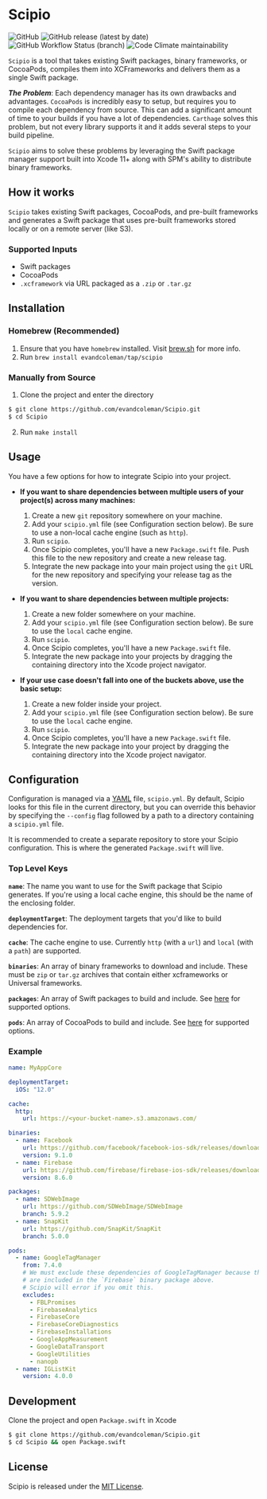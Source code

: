 # Scipio

![GitHub](https://img.shields.io/github/license/evandcoleman/Scipio) ![GitHub release (latest by date)](https://img.shields.io/github/v/release/evandcoleman/Scipio) ![GitHub Workflow Status (branch)](https://img.shields.io/github/workflow/status/evandcoleman/Scipio/test/main) ![Code Climate maintainability](https://img.shields.io/codeclimate/maintainability/evandcoleman/Scipio)

`Scipio` is a tool that takes existing Swift packages, binary frameworks, or CocoaPods, compiles them into XCFrameworks and delivers them as a single Swift package.

**_The Problem_**: Each dependency manager has its own drawbacks and advantages. `CocoaPods` is incredibly easy to setup, but requires you to compile each dependency from source. This can add a significant amount of time to your builds if you have a lot of dependencies. `Carthage` solves this problem, but not every library supports it and it adds several steps to your build pipeline.

`Scipio` aims to solve these problems by leveraging the Swift package manager support built into Xcode 11+ along with SPM's ability to distribute binary frameworks.

## How it works

`Scipio` takes existing Swift packages, CocoaPods, and pre-built frameworks and generates a Swift package that uses pre-built frameworks stored locally or on a remote server (like S3).

### Supported Inputs

- Swift packages
- CocoaPods
- `.xcframework` via URL packaged as a `.zip` or `.tar.gz`

## Installation

### Homebrew (Recommended)

1. Ensure that you have `homebrew` installed. Visit [brew.sh](https://brew.sh) for more info.
2. Run `brew install evandcoleman/tap/scipio`

### Manually from Source

1. Clone the project and enter the directory

  ```bash
  $ git clone https://github.com/evandcoleman/Scipio.git
  $ cd Scipio
  ```

2. Run `make install`

## Usage

You have a few options for how to integrate Scipio into your project.

- **If you want to share dependencies between multiple users of your project(s) across many machines:**
	
	1. Create a new `git` repository somewhere on your machine.
	2. Add your `scipio.yml` file (see Configuration section below). Be sure to use a non-local cache engine (such as `http`).
	3. Run `scipio`.
	4. Once Scipio completes, you'll have a new `Package.swift` file. Push this file to the new repository and create a new release tag.
	5. Integrate the new package into your main project using the `git` URL for the new repository and specifying your release tag as the version.

- **If you want to share dependencies between multiple projects:**

	1. Create a new folder somewhere on your machine.
	2. Add your `scipio.yml` file (see Configuration section below). Be sure to use the `local` cache engine.
	3. Run `scipio`.
	4. Once Scipio completes, you'll have a new `Package.swift` file.
	5. Integrate the new package into your projects by dragging the containing directory into the Xcode project navigator.

- **If your use case doesn't fall into one of the buckets above, use the basic setup:**

	1. Create a new folder inside your project.
	2. Add your `scipio.yml` file (see Configuration section below). Be sure to use the `local` cache engine.
	3. Run `scipio`.
	4. Once Scipio completes, you'll have a new `Package.swift` file.
	5. Integrate the new package into your project by dragging the containing directory into the Xcode project navigator.

## Configuration

Configuration is managed via a [YAML](https://yaml.org) file, `scipio.yml`. By default, Scipio looks for this file in the current directory, but you can override this behavior by specifying the `--config` flag followed by a path to a directory containing a `scipio.yml` file.

It is recommended to create a separate repository to store your Scipio configuration. This is where the generated `Package.swift` will live.

### Top Level Keys

**`name`**: The name you want to use for the Swift package that Scipio generates. If you're using a local cache engine, this should be the name of the enclosing folder.

**`deploymentTarget`**: The deployment targets that you'd like to build dependencies for.

**`cache`**: The cache engine to use. Currently `http` (with a `url`) and `local` (with a `path`) are supported.

**`binaries`**: An array of binary frameworks to download and include. These must be `zip` or `tar.gz` archives that contain either xcframeworks or Universal frameworks.

**`packages`**: An array of Swift packages to build and include. See [here](https://github.com/evandcoleman/Scipio/blob/main/Sources/ScipioKit/Models/Dependency.swift#L56) for supported options.

**`pods`**: An array of CocoaPods to build and include. See [here](https://github.com/evandcoleman/Scipio/blob/main/Sources/ScipioKit/Models/Dependency.swift#L44) for supported options.

### Example

```yaml
name: MyAppCore

deploymentTarget:
  iOS: "12.0"

cache:
  http:
    url: https://<your-bucket-name>.s3.amazonaws.com/

binaries:
  - name: Facebook
    url: https://github.com/facebook/facebook-ios-sdk/releases/download/v9.1.0/FacebookSDK.xcframework.zip
    version: 9.1.0
  - name: Firebase
    url: https://github.com/firebase/firebase-ios-sdk/releases/download/8.6.0/Firebase.zip
    version: 8.6.0

packages:
  - name: SDWebImage
    url: https://github.com/SDWebImage/SDWebImage
    branch: 5.9.2
  - name: SnapKit
    url: https://github.com/SnapKit/SnapKit
    branch: 5.0.0

pods:
  - name: GoogleTagManager
    from: 7.4.0
    # We must exclude these dependencies of GoogleTagManager because they
    # are included in the `Firebase` binary package above.
    # Scipio will error if you omit this.
    excludes:
      - FBLPromises
      - FirebaseAnalytics
      - FirebaseCore
      - FirebaseCoreDiagnostics
      - FirebaseInstallations
      - GoogleAppMeasurement
      - GoogleDataTransport
      - GoogleUtilities
      - nanopb
  - name: IGListKit
    version: 4.0.0
```

## Development

Clone the project and open `Package.swift` in Xcode

```bash
$ git clone https://github.com/evandcoleman/Scipio.git
$ cd Scipio && open Package.swift
```

## License

Scipio is released under the [MIT License](LICENSE.md).
